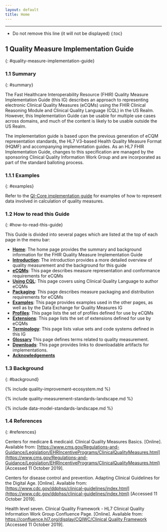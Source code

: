 ```yaml
---
layout: default
title: Home
---
```


---

<!-- TOC  the css styling for this is \pages\assets\css\project.css under 'markdown-toc'-->

* Do not remove this line (it will not be displayed)
{:toc}

## 1 Quality Measure Implementation Guide
{: #quality-measure-implementation-guide}

### 1.1 Summary
{: #summary}

The Fast Healthcare Interoperability Resource (FHIR) Quality Measure Implementation Guide (this IG) describes an approach to representing electronic Clinical Quality Measures (eCQMs) using the FHIR Clinical Reasoning Module and Clinical Quality Language (CQL) in the US Realm. However, this Implementation Guide can be usable for multiple use cases across domains, and much of the content is likely to be usable outside the US Realm.

The implementation guide is based upon the previous generation of eCQM representation standards, the HL7 V3-based Health Quality Measure Format (HQMF) and accompanying implementation guides. As an HL7 FHIR Implementation Guide, changes to this specification are managed by the sponsoring Clinical Quality Information Work Group and are incorporated as part of the standard balloting process.

### 1.1.1 Examples
{: #examples}

Refer to the [QI-Core implementation guide](http://build.fhir.org/ig/cqframework/qi-core) for examples of how to represent data involved in calculation of quality measures.

### 1.2 How to read this Guide
{: #how-to-read-this-guide}

This Guide is divided into several pages which are listed at the top of each
page in the menu bar:

-  **[Home](index.html)**: The home page provides the summary and background
information for the FHIR Quality Measure Implementation Guide
-  **[Introduction](introduction.html)**: The introduction provides a more detailed
overview of quality measurement and the background for this guide
-  **[eCQMs](measure-conformance.html)**: This page describes measure representation
and conformance requirements for eCQMs
-  **[Using CQL](using-cql.html)**: This page covers using Clinical Quality Language
to author eCQMs
-  **[Packaging](packaging.html)**: This page describes measure packaging and distribution requirements for eCQMs
-  **[Examples](examples.html)**: This page provides examples used in the other pages,
as well as by the Data Exchange for Quality Measures IG
-  **[Profiles](profiles.html)**: This page lists the set of profiles defined for use by eCQMs
-  **[Extensions](extensions.html)**: This page lists the set of extensions defined for use by eCQMs
-  **[Terminology](terminology.html)**: This page lists value sets and code systems defined in this IG
-  **[Glossary](glossary.html)** This page defines terms related to quality measurement.
-  **[Downloads](downloads.html)**: This page provides links to downloadable artifacts for implementations.
-  **[Acknowledgements](acknowledgements.html)**

### 1.3 Background
{: #background}

<!-- 1.3.1 Quality Improvement Ecosystem -->
{% include quality-improvement-ecosystem.md %}

<!-- 1.3.2 Quality Measurement Standards Landscape -->
{% include quality-measurement-standards-landscape.md %}

<!-- 1.3.3 Data Model Standards Landscape -->
{% include data-model-standards-landscape.md %}

### 1.4 References
{: #references}

Centers for medicare &amp; medicaid. Clinical Quality Measures Basics. [Online]. Available from: [https://www.cms.gov/Regulations-and-Guidance/Legislation/EHRIncentivePrograms/ClinicalQualityMeasures.html](https://www.cms.gov/Regulations-and-Guidance/Legislation/EHRIncentivePrograms/ClinicalQualityMeasures.html) [Accessed 11 October 2019].

Centers for disease control and prevention. Adapting Clinical Guidelines for the Digital Age. [Online]. Available from: [https://www.cdc.gov/ddphss/clinical-guidelines/index.html](https://www.cdc.gov/ddphss/clinical-guidelines/index.html) [Accessed 11 October 2019].

Health level seven. Clinical Quality Framework - HL7 Clinical Quality Information Work Group Confluence Page. [Online]. Available from: [https://confluence.hl7.org/display/CQIWC/Clinical Quality Framework](https://confluence.hl7.org/display/CQIWC/Clinical%20Quality%20Framework) [Accessed 11 October 2019].
